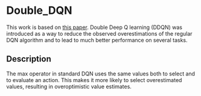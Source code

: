 # Double_DQN
This work is based on [this paper](https://arxiv.org/abs/1509.06461). Double Deep Q learning (DDQN) was introduced as a way to reduce the observed overestimations of the regular DQN algorithm and to lead to much better performance on several tasks.

## Description

The max operator in standard DQN uses the same values both to select and to evaluate an action. This makes it more likely to select overestimated values, resulting in overoptimistic value estimates.
